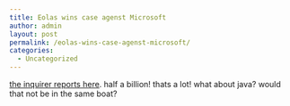```yaml
---
title: Eolas wins case agenst Microsoft
author: admin
layout: post
permalink: /eolas-wins-case-agenst-microsoft/
categories:
  - Uncategorized
---
```

[the inquirer reports here][1]. half a billion! thats a lot! what about java? would that not be in the same boat?

 [1]: http://www.theInquirer.net/?article=13649